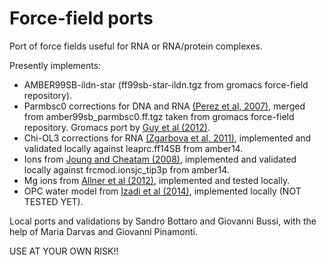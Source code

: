 Force-field ports 
=================

Port of force fields useful for RNA or RNA/protein complexes.

Presently implements:
- AMBER99SB-ildn-star (ff99sb-star-ildn.tgz from gromacs force-field repository).
- Parmbsc0 corrections for DNA and RNA [(Perez et al, 2007)](http://dx.doi.org/10.1529/biophysj.106.097782), merged from amber99sb_parmbsc0.ff.tgz taken from gromacs force-field repository. Gromacs port by [Guy et al (2012)](http://dx.doi.org/10.1016/j.bpj.2012.08.012).
- Chi-OL3 corrections for RNA [(Zgarbova et al, 2011)](http://dx.doi.org/10.1021/ct200162x), implemented and validated locally against leaprc.ff14SB from amber14.
- Ions from [Joung and Cheatam (2008)](http://dx.doi.org/10.1021/jp8001614), implemented and validated locally against frcmod.ionsjc_tip3p from amber14.
- Mg ions from [Allner et al (2012)](http://dx.doi.org/10.1021/ct3000734), implemented and tested locally.
- OPC water model from [Izadi et al (2014)](http://dx.doi.org/10.1021/jz501780a), implemented locally (NOT TESTED YET).

Local ports and validations by Sandro Bottaro and Giovanni Bussi, with the help of Maria Darvas and Giovanni Pinamonti.

USE AT YOUR OWN RISK!!

